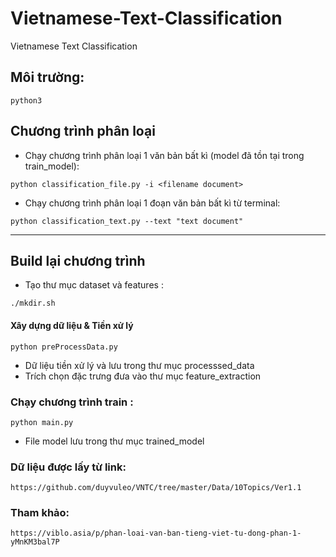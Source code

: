 # Vietnamese-Text-Classification
Vietnamese Text Classification
## Môi trường:
```
python3
```
## Chương trình phân loại 
- Chạy chương trình phân loại 1 văn bản bất kì (model đã tồn tại trong train_model): 
```
python classification_file.py -i <filename document>
```
- Chạy chương trình phân loại 1 đoạn văn bản bất kì từ terminal:
```
python classification_text.py --text "text document"
```
------
## Build lại chương trình 

- Tạo thư mục dataset và features : 
```
./mkdir.sh
```
#### Xây dựng dữ liệu & Tiền xử lý
```
python preProcessData.py
```
- Dữ liệu tiền xử lý và lưu trong thư mục  processsed_data 
- Trích chọn đặc trưng đưa vào thư mục feature_extraction

### Chạy chương trình train : 
```
python main.py
```
- File model lưu trong thư mục trained_model
### Dữ liệu được lấy từ link:
```
https://github.com/duyvuleo/VNTC/tree/master/Data/10Topics/Ver1.1
```

### Tham khảo:
```
https://viblo.asia/p/phan-loai-van-ban-tieng-viet-tu-dong-phan-1-yMnKM3bal7P
```